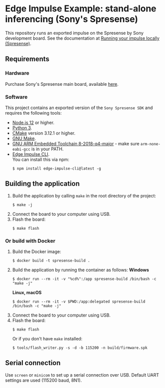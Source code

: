 # Edge Impulse Example: stand-alone inferencing (Sony's Spresense)

This repository runs an exported impulse on the Spresense by Sony development board. See the documentation at [Running your impulse locally (Spresense)](https://docs.edgeimpulse.com/docs/running-your-impulse-spresense).

## Requirements

### Hardware

Purchase Sony's Spresense main board, available [here](https://developer.sony.com/develop/spresense/buy-now).

### Software

This project contains an exported version of the `Sony Spresense SDK` and requires the following tools:

* [Node.js 12](https://nodejs.org/en/download/) or higher.  
* [Python 3](https://www.python.org/download/releases/3.0/).  
* [CMake](https://cmake.org) version 3.12.1 or higher.  
* [GNU Make](https://www.gnu.org/software/make/).  
* [GNU ARM Embedded Toolchain 8-2018-q4-major](https://developer.arm.com/tools-and-software/open-source-software/developer-tools/gnu-toolchain/gnu-rm/downloads) - make sure `arm-none-eabi-gcc` is in your PATH.  
* [Edge Impulse CLI](https://docs.edgeimpulse.com/docs/cli-installation).  
    You can install this via npm:
    ```
    $ npm install edge-impulse-cli@latest -g
    ```

## Building the application

1. Build the application by calling `make` in the root directory of the project:  
    ```
    $ make -j
    ```
1. Connect the board to your computer using USB.  
1. Flash the board:  
    ```
    $ make flash
    ```

### Or build with Docker

1. Build the Docker image:  
    ```
    $ docker build -t spresense-build .
    ```
1. Build the application by running the container as follows:
    **Windows**
    ```
    $ docker run --rm -it -v "%cd%":/app spresense-build /bin/bash -c "make -j"
    ```
    **Linux, macOS**
    ```
    $ docker run --rm -it -v $PWD:/app:delegated spresense-build /bin/bash -c "make -j"
    ```
1. Connect the board to your computer using USB. 
1. Flash the board:
    ```
    $ make flash
    ```
    Or if you don't have `make` installed:
    ```
    $ tools/flash_writer.py -s -d -b 115200 -n build/firmware.spk
    ```

## Serial connection

Use `screen` or `minicom` to set up a serial connection over USB. Default UART settings are used (115200 baud, 8N1).
